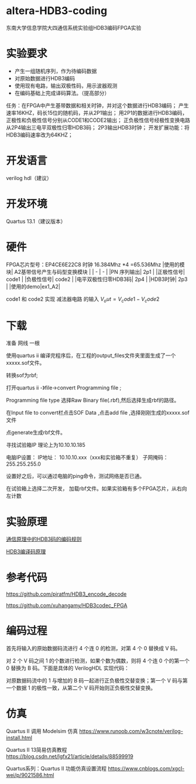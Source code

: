 # altera-HDB3-coding
东南大学信息学院大四通信系统实验组HDB3编码FPGA实验

# 实验要求

- 产生一组随机序列，作为待编码数据
- 对原始数据进行HDB3编码
- 使用现有电路，输出双极性码，用示波器观测
- 在编码基础上完成译码算法。（提高部分）

任务：在FPGA中产生基带数据和相关时钟，并对这个数据进行HDB3编码；
产生速率16KHZ，码长15位的随机码，并从2P1输出；
用2P1的数据进行HDB3编码，正极性和负极性信号分别从CODE1和CODE2输出；
正负极性信号经极性变换电路从2P4输出三电平双极性归零HDB3码；
2P3输出HDB3时钟；
开发扩展功能：将HDB3编码速率改为64KHZ；

# 开发语言
verilog hdl（建议） 

# 开发环境
Quartus 13.1（建议版本）

# 硬件
FPGA芯片型号：EP4CE6E22C8
时钟 16.384Mhz \*4 =65.536Mhz
|使用的模块| A2基带信号产生与码型变换模块 |
| - | - |
|PN 序列输出| 2p1 |
|正极性信号| code1 |
|负极性信号| code2 |
|电平双极性归零HDB3码| 2p4 |
|HDB3时钟| 2p3 |
|使用的demo|ex1_A2|

code1 和 code2 实现 减法器电路 的输入 $` V_out = V_code1 - V_code2 `$
# 下载
准备 网线 一根

使用quartus ii 编译完程序后，在工程的output_files文件夹里面生成了一个xxxxx.sof文件。

转换sof为rbf;

打开quartus ii -》file->convert Programming file ;

Programming file type 选择Raw Binary file(.rbf),然后选择生成rbf的路径。

在Input file to convert栏点击SOF Data ,点击add file ,选择刚刚生成的xxxxx.sof文件

点generate生成rbf文件。

寻找试验箱IP 理论上为10.10.10.185

电脑IP设置：
                    IP地址：   10.10.10.xxx（xxx和实验箱不重复）
                    子网掩码：255.255.255.0

设置好之后，可以通过电脑的ping命令，测试网络是否已通。

在试验箱上选择二次开发， 加载rbf文件。如果实验箱有多个FPGA芯片，从右向左计数

# 实验原理
[通信原理中的HDB3码的编码规则](https://zhuanlan.zhihu.com/p/86177759)

[HDB3编译码原理](https://blog.csdn.net/cfc1243570631/article/details/9078419)
# 参考代码
https://github.com/piratfm/HDB3_encode_decode

https://github.com/xuhangamy/HDB3codec_FPGA

# 编码过程

首先将输入的原始数据码流进行 4 个连 0 的检测，对第 4 个 0 替换成 V 码。

对 2 个 V 码之间 1 的个数进行检测，如果个数为偶数，则将 4 个连 0 个的第一个 0 替换为
B 码。下面是具体的 VerilogHDL 实现代码：

对原数据码流中的 1 与增加的 B 码一起进行正负极性交替变换；第一个 V 码与第一个数据 1 的极性一致，从第二个 V 码开始则正负极性交替变换。

# 仿真

Quartus II 调用 Modelsim 仿真
https://www.runoob.com/w3cnote/verilog-install.html

Quartus II 13简易仿真教程
https://blog.csdn.net/lgfx21/article/details/88599919

Quartus系列：Quartus II 功能仿真设置流程
https://www.cnblogs.com/xgcl-wei/p/9021586.html

